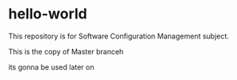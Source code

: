 # hello-world
This repository is for Software Configuration Management subject.

This is the copy of Master branceh

its gonna be used later on
